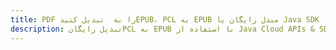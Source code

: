---title: PDF را به  تبدیل کنیدEPUB، PCL به EPUB مبدل رایگان یا Java SDKdescription: تبدیل رایگانPCL به EPUB با استفاده از Java Cloud APIs & SDK همچنین اسناد PDF را در Cloud ایجاد، ویرایش و رندر کنید.---